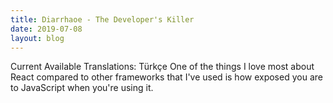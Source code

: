 ```yaml
---
title: Diarrhaoe - The Developer's Killer
date: 2019-07-08
layout: blog
---
```


Current Available Translations: Türkçe One of the things I love most about React compared to other frameworks that I've used is how exposed you are to JavaScript when you're using it.
